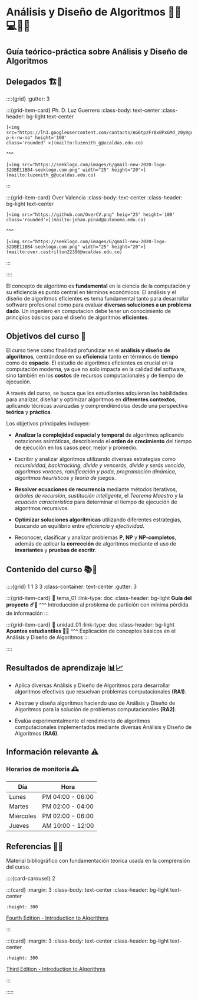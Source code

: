 # <span class='hero-banner'>Análisis y Diseño de Algoritmos 👩‍💻💻👨‍💻</span>

<h2>Guía teórico-práctica sobre Análisis y Diseño de Algoritmos</h2>

## Delegados 🏗️🧠

::::{grid}
:gutter: 3

:::{grid-item-card} Ph. D. Luz Guerrero
:class-body: text-center
:class-header: bg-light text-center

```{only} html
[<img src="https://lh3.googleusercontent.com/contacts/AG6tpzFr8xBPxGMd_z0y0gqxJQzBcu9AAp0gAiGXaEvd30WX_Plzm52C=s300-p-k-rw-no" height='100'
class='rounded' >](mailto:luzenith_g@ucaldas.edu.co)
```

^^^

```{only} html
[<img src="https://seeklogo.com/images/G/gmail-new-2020-logo-32DBE11BB4-seeklogo.com.png" width="25" height="20">](mailto:luzenith_g@ucaldas.edu.co)
```

:::

:::{grid-item-card} Over Valencia
:class-body: text-center
:class-header: bg-light text-center

```{only} html
[<img src="https://github.com/OverCV.png" heig="25" height='100' class='rounded'>](mailto:johan.pinad@autonoma.edu.co)
```

^^^

```{only} html
[<img src="https://seeklogo.com/images/G/gmail-new-2020-logo-32DBE11BB4-seeklogo.com.png" width="25" height="20">](mailto:over.castrillon22396@ucaldas.edu.co)
```

:::

::::

El concepto de algoritmo es **fundamental** en la ciencia de la computación y su eficiencia es punto central en términos económicos. El análisis y el diseño de algoritmos eficientes es tema fundamental tanto para desarrollar software profesional como para evaluar **diversas soluciones a un problema dado**. Un ingeniero en computacion debe tener un conocimiento de principios básicos para el diseño de algoritmos **eficientes**.

## Objetivos del curso 🎯

El curso tiene como finalidad profundizar en el **análisis y diseño de algoritmos**, centrándose en su **eficiencia** tanto en términos de **tiempo** como de **espacio**. El estudio de algoritmos eficientes es crucial en la computación moderna, ya que no solo impacta en la calidad del software, sino también en los **costos** de recursos computacionales y de tiempo de ejecución.

A través del curso, se busca que los estudiantes adquieran las habilidades para analizar, diseñar y optimizar algoritmos en **diferentes contextos**, aplicando técnicas avanzadas y comprendiéndolas desde una perspectiva **teórica** y **práctica**.

Los objetivos principales incluyen:

- **Analizar la complejidad espacial y temporal** de algoritmos aplicando notaciones asintóticas, describiendo el **orden de crecimiento** del tiempo de ejecución en los casos peor, mejor y promedio.

- Escribir y analizar algoritmos utilizando diversas estrategias como *recursividad*, *backtracking*, *divide y vencerás*, *divide y serás vencido*, *algoritmos voraces*, *ramificación y poda*, *programación dinámica*, *algoritmos heurísticos* y *teoría de juegos*.

- **Resolver ecuaciones de recurrencia** mediante métodos iterativos, *árboles de recursión*, *sustitución inteligente*, el *Teorema Maestro* y la *ecuación característica* para determinar el tiempo de ejecución de algoritmos recursivos.

- **Optimizar soluciones algorítmicas** utilizando diferentes estrategias, buscando un equilibrio entre *eficiencia* y *efectividad*.

- Reconocer, clasificar y analizar problemas **P**, **NP** y **NP-completos**, además de aplicar la **corrección** de algoritmos mediante el uso de **invariantes** y **pruebas de escritr**.

<!-- eficiencia VS eficacia VS efectividad -->

## Contenido del curso 📚📖

::::{grid} 1 1 3 3
:class-container: text-center
:gutter: 3

:::{grid-item-card}
:link: tema_01
:link-type: doc
:class-header: bg-light
**Guía del proyecto ☄️🧮**
^^^
Introducción al problema de partición con mínima pérdida de información
:::

:::{grid-item-card}
:link: unidad_01
:link-type: doc
:class-header: bg-light
**Apuntes estudiantiles 📝📖**
^^^
Explicación de conceptos básicos en el Análisis y Diseño de Algoritmos
:::

::::

## Resultados de aprendizaje 📊📈

- Aplica diversas Análisis y Diseño de Algoritmos para desarrollar algoritmos efectivos que
resuelvan problemas computacionales **(RA1)**.

- Abstrae y diseña algoritmos haciendo uso de Análisis y Diseño de Algoritmos para la solución de problemas computacionales **(RA2)**.

- Evalúa experimentalmente el rendimiento de algoritmos computacionales implementados mediante diversas Análisis y Diseño de Algoritmos **(RA6)**.

## Información relevante ⚠️

### Horarios de monitoría 🕰️

| Día       | Hora             |
| --------- | ---------------- |
| Lunes     | PM 04:00 - 06:00 |
| Martes    | PM 02:00 - 04:00 |
| Miércoles | PM 02:00 - 06:00 |
| Jueves    | AM 10:00 - 12:00 |

## Referencias 🔭📜

Material bibliográfico con fundamentación teórica usada en la comprensión del curso.

::::{card-carousel} 2

:::{card}
:margin: 3
:class-body: text-center
:class-header: bg-light text-center

```{image} _static/images/books/fourth-edition.jpg
:height: 300
```

[Fourth Edition - Introduction to Algorithms](https://drive.google.com/file/d/1Vswu_-1CRNDaRX9oqb2Ks94dDhZyoA_2/view?usp=sharing)

:::

:::{card}
:margin: 3
:class-body: text-center
:class-header: bg-light text-center

```{image} _static/images/books/third-edition.jpg
:height: 300
```

[Third Edition - Introduction to Algorithms](https://drive.google.com/file/d/1u0uvhOC0stoSxNkURugkh9T6sB4Ml4fY/view?usp=sharing)

:::

:::::
<!-- 
## Inicio del repositorio 🚀

1. [Introducción al Backend](./temas/uno/instalar_cpp_tools.md) -->

<!-- ```{dropdown} Título del desplegable
Contenido del desplegable
``` -->
